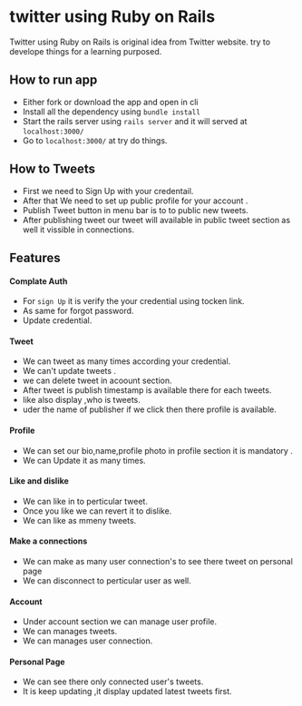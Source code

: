# twitter using Ruby on Rails

Twitter using Ruby on Rails is original idea from Twitter website. try to develope things for a learning purposed. 


 ## How to run app
 - Either fork or download the app and open in cli 
 - Install all the dependency using `bundle install` 
 - Start the rails server using `rails server` and it will served at `localhost:3000/`
 - Go to `localhost:3000/` at try do things.

## How to Tweets
- First we need to Sign Up with your credentail.
-  After that We need to set up public profile for your account .
-  Publish Tweet button in menu bar is  to to public new tweets.
-  After publishing tweet our tweet will available in public tweet section as well it vissible in connections.

## Features

#### Complate Auth
 - For `sign Up` it is verify the your credential using tocken link.
 - As same for forgot password.
 - Update credential.
  
#### Tweet
- We can tweet as many times according your credential.
- We can't update tweets .
- we can delete tweet in acoount section.
- After tweet is publish timestamp is available there for each tweets.
- like also display ,who is tweets.
- uder the name of publisher if we click then there profile is available.

#### Profile
- We can set our bio,name,profile photo in profile section it is mandatory .
- We can Update it as many times.

#### Like and dislike
- We can like in to perticular tweet.
- Once you like we can revert it to dislike.
- We can like as mmeny tweets.

#### Make a connections
- We can make as many user connection's to see there tweet on personal page
- We can disconnect to perticular user as well.

#### Account
- Under account section we can manage user profile.
- We can manages tweets.
- We can manages user connection.

#### Personal Page
- We can see there only connected user's tweets.
- It is keep updating ,it display updated latest tweets first. 

  
   
